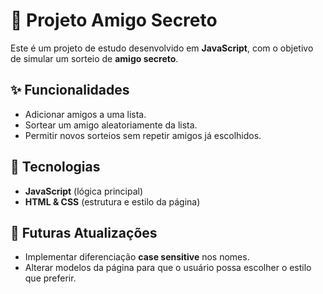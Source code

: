 # 🎁 Projeto Amigo Secreto  

Este é um projeto de estudo desenvolvido em **JavaScript**, com o objetivo de simular um sorteio de **amigo secreto**.  

## ✨ Funcionalidades  
- Adicionar amigos a uma lista.  
- Sortear um amigo aleatoriamente da lista.  
- Permitir novos sorteios sem repetir amigos já escolhidos.  

## 🔧 Tecnologias  
- **JavaScript** (lógica principal)  
- **HTML & CSS** (estrutura e estilo da página)  

## 🚀 Futuras Atualizações  
- Implementar diferenciação **case sensitive** nos nomes.  
- Alterar modelos da página para que o usuário possa escolher o estilo que preferir.  

